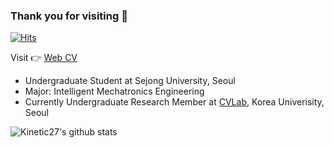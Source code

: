 ### Thank you for visiting 👋
[![Hits](https://hits.seeyoufarm.com/api/count/incr/badge.svg?url=https%3A%2F%2Fgithub.com%2Fkochanha&count_bg=%2379C83D&title_bg=%23555555&icon=&icon_color=%23E7E7E7&title=hits&edge_flat=false)](https://hits.seeyoufarm.com)


Visit 👉 [Web CV](https://kcy.smarcle.dev)

* Undergraduate Student at Sejong University, Seoul
* Major: Intelligent Mechatronics Engineering
* Currently Undergraduate Research Member at [CVLab](https://kuaicv.com/), Korea Univerisity, Seoul

![Kinetic27's github stats](https://github-readme-stats.vercel.app/api?username=kochanha&show_icons=true)


<!--
**kochanha/kochanha** is a ✨ _special_ ✨ repository because its `README.md` (this file) appears on your GitHub profile.

Here are some ideas to get you started:

- 🔭 I’m currently working on ...
- 🌱 I’m currently learning ...
- 👯 I’m looking to collaborate on ...
- 🤔 I’m looking for help with ...
- 💬 Ask me about ...
- 📫 How to reach me: ...
- 😄 Pronouns: ...
- ⚡ Fun fact: ...
-->
